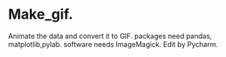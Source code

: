 # Make_gif.
Animate the data and convert it to GIF.
packages need pandas, matplotlib,pylab.
software needs ImageMagick.
Edit by Pycharm.
